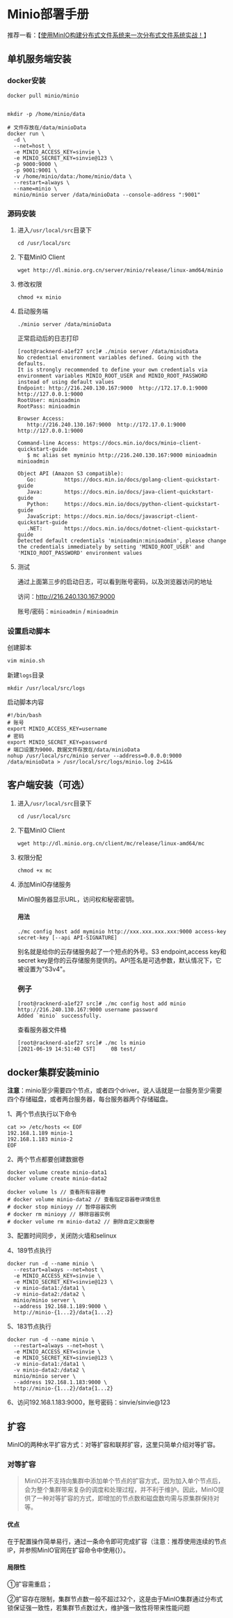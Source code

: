 # Minio部署手册

推荐一看：【[使用MinIO构建分布式文件系统来一次分布式文件系统实战！](https://www.jianshu.com/p/bbd6d17cb6a9)】

## 单机服务端安装

### docker安装

```shell
docker pull minio/minio


mkdir -p /home/minio/data

# 文件存放在/data/minioData
docker run \
  -d \
  --net=host \
  -e MINIO_ACCESS_KEY=sinvie \
  -e MINIO_SECRET_KEY=sinvie@123 \
  -p 9000:9000 \
  -p 9001:9001 \
  -v /home/minio/data:/home/minio/data \
  --restart=always \
  --name=minio \
  minio/minio server /data/minioData --console-address ":9001"
```



### 源码安装

1. 进入`/usr/local/src`目录下
   
   ```shell
   cd /usr/local/src
   ```

2. 下载MinIO Client
   
   ```shell
   wget http://dl.minio.org.cn/server/minio/release/linux-amd64/minio
   ```

3. 修改权限
   
   ```shell
   chmod +x minio
   ```

4. 启动服务端
   
   ```shell
   ./minio server /data/minioData
   ```
   
   正常启动后的日志打印
   
   ```shell
   [root@racknerd-a1ef27 src]# ./minio server /data/minioData
   No credential environment variables defined. Going with the defaults.
   It is strongly recommended to define your own credentials via environment variables MINIO_ROOT_USER and MINIO_ROOT_PASSWORD instead of using default values
   Endpoint: http://216.240.130.167:9000  http://172.17.0.1:9000  http://127.0.0.1:9000               
   RootUser: minioadmin 
   RootPass: minioadmin 
   
   Browser Access:
      http://216.240.130.167:9000  http://172.17.0.1:9000  http://127.0.0.1:9000              
   
   Command-line Access: https://docs.min.io/docs/minio-client-quickstart-guide
      $ mc alias set myminio http://216.240.130.167:9000 minioadmin minioadmin
   
   Object API (Amazon S3 compatible):
      Go:         https://docs.min.io/docs/golang-client-quickstart-guide
      Java:       https://docs.min.io/docs/java-client-quickstart-guide
      Python:     https://docs.min.io/docs/python-client-quickstart-guide
      JavaScript: https://docs.min.io/docs/javascript-client-quickstart-guide
      .NET:       https://docs.min.io/docs/dotnet-client-quickstart-guide
   Detected default credentials 'minioadmin:minioadmin', please change the credentials immediately by setting 'MINIO_ROOT_USER' and 'MINIO_ROOT_PASSWORD' environment values
   ```

5. 测试
   
   通过上面第三步的启动日志，可以看到账号密码，以及浏览器访问的地址
   
   访问：http://216.240.130.167:9000
   
   账号/密码：`minioadmin` / `minioadmin`
   


### 设置启动脚本

创建脚本

```sh
vim minio.sh
```

新建`logs`目录

```shell
mkdir /usr/local/src/logs
```

启动脚本内容

```shell
#!/bin/bash
# 账号
export MINIO_ACCESS_KEY=username
# 密码
export MINIO_SECRET_KEY=password
# 端口设置为9000，数据文件存放在/data/minioData
nohup /usr/local/src/minio server --address=0.0.0.0:9000 /data/minioData > /usr/local/src/logs/minio.log 2>&1&
```

## 客户端安装（可选）

1. 进入`/usr/local/src`目录下
   
   ```shell
   cd /usr/local/src
   ```

2. 下载MinIO Client
   
   ```shell
   wget http://dl.minio.org.cn/client/mc/release/linux-amd64/mc
   ```

3. 权限分配
   
   ```shell
   chmod +x mc
   ```

4. 添加MinIO存储服务
   
   MinIO服务器显示URL，访问权和秘密密钥。
   
   #### 用法
   
   ```shell
   ./mc config host add myminio http://xxx.xxx.xxx.xxx:9000 access-key  secret-key [--api API-SIGNATURE]
   ```
   
   别名就是给你的云存储服务起了一个短点的外号。S3 endpoint,access key和secret key是你的云存储服务提供的。API签名是可选参数，默认情况下，它被设置为"S3v4"。
   
   ### 例子
   
   ```linux
   [root@racknerd-a1ef27 src]# ./mc config host add minio http://216.240.130.167:9000 username password
   Added `minio` successfully.
   ```
   
   查看服务器文件桶
   
   ```shell
   [root@racknerd-a1ef27 src]# ./mc ls minio
   [2021-06-19 14:51:40 CST]     0B test/
   ```

## docker集群安装minio

**注意**：minio至少需要四个节点，或者四个driver。说人话就是一台服务至少需要四个存储磁盘，或者两台服务器，每台服务器两个存储磁盘。

1、两个节点执行以下命令

```shell
cat >> /etc/hosts << EOF
192.168.1.189 minio-1
192.168.1.183 minio-2
EOF
```

2、两个节点都要创建数据卷

```shell
docker volume create minio-data1
docker volume create minio-data2

docker volume ls // 查看所有容器卷
# docker volume minio-data2 // 查看指定容器卷详情信息
# docker stop minioyy // 暂停容器实例
# docker rm minioyy // 移除容器实例
# docker volume rm minio-data2 // 删除自定义数据卷
```

3、配置时间同步，关闭防火墙和selinux

4、189节点执行

```shell
docker run -d --name minio \
  --restart=always --net=host \
  -e MINIO_ACCESS_KEY=sinvie \
  -e MINIO_SECRET_KEY=sinvie@123 \
  -v minio-data1:/data1 \
  -v minio-data2:/data2 \
  minio/minio server \
  --address 192.168.1.189:9000 \
  http://minio-{1...2}/data{1...2}
```

5、183节点执行

```shell
docker run -d --name minio \
  --restart=always --net=host \
  -e MINIO_ACCESS_KEY=sinvie \
  -e MINIO_SECRET_KEY=sinvie@123 \
  -v minio-data1:/data1 \
  -v minio-data2:/data2 \
  minio/minio server \
  --address 192.168.1.183:9000 \
  http://minio-{1...2}/data{1...2}
```

6、访问192.168.1.183:9000，账号密码：sinvie/sinvie@123

## 扩容

MinIO的两种水平扩容方式：对等扩容和联邦扩容，这里只简单介绍对等扩容。

### 对等扩容

> MinIO并不支持向集群中添加单个节点的扩容方式，因为加入单个节点后，会为整个集群带来复杂的调度和处理过程，并不利于维护。因此，MinIO提供了一种对等扩容的方式，即增加的节点数和磁盘数均需与原集群保持对等。

#### 优点

在于配置操作简单易行，通过一条命令即可完成扩容（注意：推荐使用连续的节点IP，并参照MinIO官网在扩容命令中使用{}）。

#### 局限性

①扩容需重启；

②扩容存在限制，集群节点数一般不超过32个，这是由于MinIO集群通过分布式锁保证强一致性，若集群节点数过大，维护强一致性将带来性能问题
